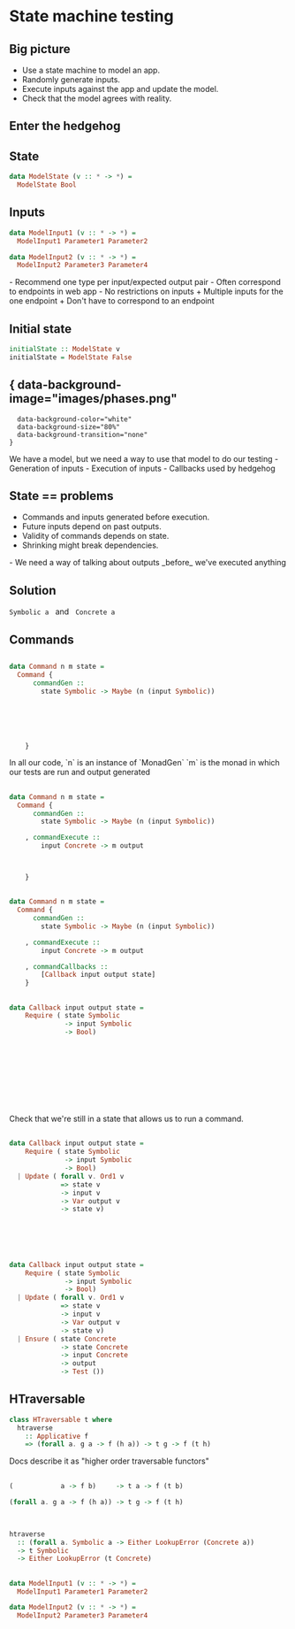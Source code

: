 # State machine testing

## Big picture

- Use a state machine to model an app.
- Randomly generate inputs.
- Execute inputs against the app and update the model.
- Check that the model agrees with reality.

## Enter the hedgehog

## State

```haskell
data ModelState (v :: * -> *) =
  ModelState Bool
```

## Inputs

```haskell
data ModelInput1 (v :: * -> *) =
  ModelInput1 Parameter1 Parameter2

data ModelInput2 (v :: * -> *) =
  ModelInput2 Parameter3 Parameter4
```

<div class="notes">
- Recommend one type per input/expected output pair
- Often correspond to endpoints in web app
- No restrictions on inputs
  + Multiple inputs for the one endpoint
  + Don't have to correspond to an endpoint
</div>

## Initial state

```haskell
initialState :: ModelState v
initialState = ModelState False
```

## { data-background-image="images/phases.png"
      data-background-color="white"
      data-background-size="80%"
      data-background-transition="none"
    }

<div class="notes">
We have a model, but we need a way to use that model to do our testing
- Generation of inputs
- Execution of inputs 
- Callbacks used by hedgehog
</div>

## State == problems

- Commands and inputs generated before execution.
- Future inputs depend on past outputs.
- Validity of commands depends on state.
- Shrinking might break dependencies.

<div class="notes">
- We need a way of talking about outputs _before_ we've executed anything
</div>

## Solution

`Symbolic a` &nbsp; and &nbsp; `Concrete a`

## Commands

##

```haskell
data Command n m state =
  Command {
      commandGen ::
        state Symbolic -> Maybe (n (input Symbolic))






    }
```

<div class="notes">
In all our code, `n` is an instance of `MonadGen`
`m` is the monad in which our tests are run and output generated
</div>

##

```haskell
data Command n m state =
  Command {
      commandGen ::
        state Symbolic -> Maybe (n (input Symbolic))

    , commandExecute ::
        input Concrete -> m output



    }
```

##

```haskell
data Command n m state =
  Command {
      commandGen ::
        state Symbolic -> Maybe (n (input Symbolic))

    , commandExecute ::
        input Concrete -> m output

    , commandCallbacks ::
        [Callback input output state]
    }
```

##

```haskell
data Callback input output state =
    Require ( state Symbolic
              -> input Symbolic
              -> Bool)











```

<div class="notes">
Check that we're still in a state that allows us to run a command.
</div>

##

```haskell
data Callback input output state =
    Require ( state Symbolic
              -> input Symbolic
              -> Bool)
  | Update ( forall v. Ord1 v
             => state v
             -> input v
             -> Var output v
             -> state v)






```

##

```haskell
data Callback input output state =
    Require ( state Symbolic
              -> input Symbolic
              -> Bool)
  | Update ( forall v. Ord1 v
             => state v
             -> input v
             -> Var output v
             -> state v)
  | Ensure ( state Concrete
             -> state Concrete
             -> input Concrete
             -> output
             -> Test ())
```

## HTraversable

```haskell
class HTraversable t where
  htraverse
    :: Applicative f
    => (forall a. g a -> f (h a)) -> t g -> f (t h)
```

<div class="notes">
Docs describe it as "higher order traversable functors"
</div>

##

```haskell
(            a -> f b)     -> t a -> f (t b)

(forall a. g a -> f (h a)) -> t g -> f (t h)
```

##

```haskell

htraverse
  :: (forall a. Symbolic a -> Either LookupError (Concrete a))
  -> t Symbolic
  -> Either LookupError (t Concrete)
```

##

```haskell
data ModelInput1 (v :: * -> *) =
  ModelInput1 Parameter1 Parameter2

data ModelInput2 (v :: * -> *) =
  ModelInput2 Parameter3 Parameter4
```

